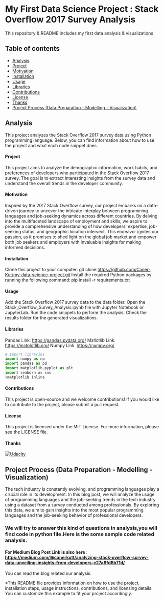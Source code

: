 # My First Data Science Project : Stack Overflow 2017 Survey Analysis
This repository & README includes my first data analysis &amp; visualizations

## Table of contents

- [Analysis](#Analysis)
- [Project](#Project)
- [Motivation](#Motivation)
- [Installation](#Installation)
- [Usage](#usage)
- [Libraries](#libraries)
- [Contributions](#contributions)
- [License](#license)
- [Thanks](#thanks)
- [Project Process (Data Preparation - Modelling - Visualization)](#Projectprocess)

## Analysis
This project analyzes the Stack Overflow 2017 survey data using Python programming language. Below, you can find information about how to use the project and what each code snippet does.

#### Project
This project aims to analyze the demographic information, work habits, and preferences of developers who participated in the Stack Overflow 2017 survey. 
The goal is to extract interesting insights from the survey data and understand the overall trends in the developer community.

#### Motivation
Inspired by the 2017 Stack Overflow survey, our project embarks on a data-driven journey to uncover the intricate interplay between programming languages and job-seeking dynamics across different countries. By delving into the multifaceted landscape of employment and skills, we aspire to provide a comprehensive understanding of how developers' expertise, job-seeking status, and geographic location intersect. This endeavor ignites our passion, as it promises to shed light on the global job market and empower both job seekers and employers with invaluable insights for making informed decisions.

#### Installation
Clone this project to your computer: git clone https://github.com/Caner-Kut/my-data-science-project.git
Install the required Python packages by running the following command: pip install -r requirements.txt
#### Usage
Add the Stack Overflow 2017 survey data to the data folder.
Open the Stack_Overflow_Survey_Analysis.ipynb file with Jupyter Notebook or JupyterLab.
Run the code snippets to perform the analysis.
Check the results folder for the generated visualizations.
#### Libraries
Pandas Link: https://pandas.pydata.org/
Matlotlib Link: https://matplotlib.org/
Numpy Link :https://numpy.org/

```python
# Import libraries
import numpy as np
import pandas as pd
import matplotlib.pyplot as plt
import seaborn as sns
%matplotlib inline
```
#### Contributions
This project is open-source and we welcome contributions! If you would like to contribute to the project, please submit a pull request.
#### License
This project is licensed under the MIT License. For more information, please see the LICENSE file.
#### Thanks
[![Udacity](https://cdn.iconscout.com/icon/free/png-256/free-udacity-1-282901.png?f=webp)](https://cdn.iconscout.com/icon/free/png-256/free-udacity-1-282901.png?f=webp)

## Project Process (Data Preparation - Modelling - Visualization)

The tech industry is constantly evolving, and programming languages play a crucial role in its development. In this blog post, we will analyze the usage of programming languages and the job-seeking trends in the tech industry using a dataset from a survey conducted among professionals. By exploring this data, we aim to gain insights into the most popular programming languages and the job-seeking behavior of professional developers.

### We will try to answer this kind of questions in analysis,you will find code in python file.Here is the some sample code related analysis.

 #### For Medium Blog Post Link is also here  : https://medium.com/@canerkutt/analyzing-stack-overflow-survey-data-unveiling-insights-from-developers-c27a8fd8b71d/ 

You can read the blog related our analysis.

*This README file provides information on how to use the project, installation steps, usage instructions, contributions, and licensing details. You can customize this example to fit your project accordingly.


